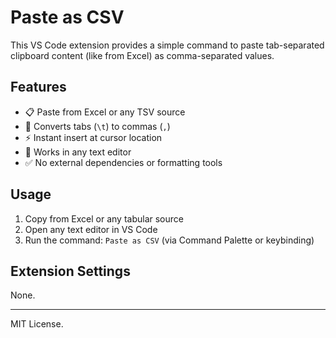 # Paste as CSV

This VS Code extension provides a simple command to paste tab-separated clipboard content (like from Excel) as comma-separated values.

## Features

- 📋 Paste from Excel or any TSV source
- 🔁 Converts tabs (`\t`) to commas (`,`)
- ⚡ Instant insert at cursor location
- 🔨 Works in any text editor
- ✅ No external dependencies or formatting tools

## Usage

1. Copy from Excel or any tabular source
2. Open any text editor in VS Code
3. Run the command: `Paste as CSV` (via Command Palette or keybinding)

## Extension Settings

None.

---

MIT License.